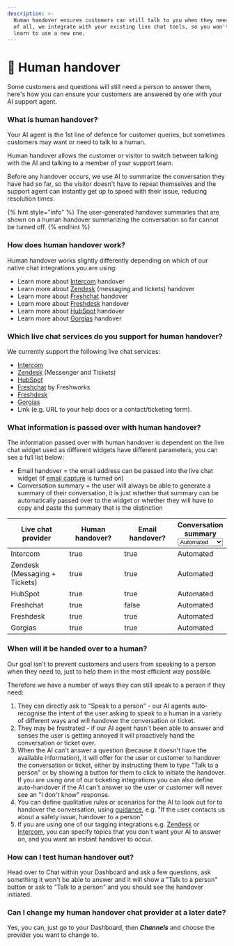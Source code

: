 ```yaml
---
description: >-
  Human handover ensures customers can still talk to you when they need to. Best
  of all, we integrate with your existing live chat tools, so you won't have to
  learn to use a new one.
---
```


# 🤝 Human handover

Some customers and questions will still need a person to answer them, here's how you can ensure your customers are answered by one with your AI support agent.

### What is human handover?

Your AI agent is the 1st line of defence for customer queries, but sometimes customers may want or need to talk to a human.&#x20;

Human handover allows the customer or visitor to switch between talking with the AI and talking to a member of your support team.

Before any handover occurs, we use AI to summarize the conversation they have had so far, so the visitor doesn't have to repeat themselves and the support agent can instantly get up to speed with their issue, reducing resolution times.

{% hint style="info" %}
The user-generated handover summaries that are shown on a human handover summarizing the conversation so far cannot be turned off.&#x20;
{% endhint %}

### How does human handover work?

Human handover works slightly differently depending on which of our native chat integrations you are using:

* Learn more about [Intercom](channels/intercom/#how-does-human-handover-work-when-using-the-intercom-messenger-integration) handover
* Learn more about [Zendesk](channels/zendesk/) (messaging and tickets) handover
* Learn more about [Freshchat](channels/freshchat/) handover
* Learn more about [Freshdesk](channels/freshdesk/) handover
* Learn more about [HubSpot](channels/hubspot/) handover&#x20;
* Learn more about [Gorgias](channels/gorgias.md#how-does-human-handover-work-when-using-the-gorgias-integration-for-email-tickets) handover

### Which live chat services do you support for human handover?

We currently support the following live chat services:

* [Intercom](channels/intercom/)
* [Zendesk](channels/zendesk/) (Messenger and Tickets)
* [HubSpot](channels/hubspot/)
* [Freshchat](channels/freshchat/) by Freshworks
* [Freshdesk](channels/freshdesk/)
* [Gorgias](channels/gorgias.md)
* Link (e.g. URL to your help docs or a contact/ticketing form).

### What information is passed over with human handover?

The information passed over with human handover is dependent on the live chat widget used as different widgets have different parameters, you can see a full list below:

* Email handover = the email address can be passed into the live chat widget (if [email capture](lead-email-capture.md) is turned on)
* Conversation summary = the user will always be able to generate a summary of their conversation, it is just whether that summary can be automatically passed over to the widget or whether they will have to copy and paste the summary that is the distinction

<table><thead><tr><th width="188">Live chat provider</th><th width="174" data-type="checkbox">Human handover?</th><th width="161" data-type="checkbox">Email handover?</th><th>Conversation summary<select><option value="uWs7AgXNcdFm" label="Automated" color="blue"></option><option value="dT1X6MF4tSw9" label="Copy + Paste" color="blue"></option></select></th></tr></thead><tbody><tr><td>Intercom</td><td>true</td><td>true</td><td><span data-option="uWs7AgXNcdFm">Automated</span></td></tr><tr><td>Zendesk (Messaging + Tickets)</td><td>true</td><td>true</td><td><span data-option="uWs7AgXNcdFm">Automated</span></td></tr><tr><td>HubSpot</td><td>true</td><td>true</td><td><span data-option="uWs7AgXNcdFm">Automated</span></td></tr><tr><td>Freshchat</td><td>true</td><td>false</td><td><span data-option="uWs7AgXNcdFm">Automated</span></td></tr><tr><td>Freshdesk</td><td>true</td><td>true</td><td><span data-option="uWs7AgXNcdFm">Automated</span></td></tr><tr><td>Gorgias</td><td>true</td><td>true</td><td><span data-option="uWs7AgXNcdFm">Automated</span></td></tr></tbody></table>

### When will it be handed over to a human?

Our goal isn't to prevent customers and users from speaking to a person when they need to, just to help them in the most efficient way possible.

Therefore we have a number of ways they can still speak to a person if they need:

1. They can directly ask to "Speak to a person" - our AI agents auto-recognise the intent of the user asking to speak to a human in a variety of different ways and will handover the conversation or ticket.
2. They may be frustrated - if our AI agent hasn't been able to answer and senses the user is getting annoyed it will proactively hand the conversation or ticket over.&#x20;
3. When the AI can't answer a question (because it doesn't have the available information), it will offer for the user or customer to handover the conversation or ticket, either by instructing them to type "Talk to a person" or by showing a button for them to click to initiate the handover. If you are using one of our ticketing integrations you can also define auto-handover if the AI can't answer so the user or customer will never see an "I don't know" response.
4. You can define qualitative rules or scenarios for the AI to look out for to handover the conversation, using [guidance](improve/guidance.md#handover-and-escalation), e.g. "If the user contacts us about a safety issue, handover to a person"
5. If you are using one of our tagging integrations e.g. [Zendesk](channels/zendesk/zendesk-tagging.md) or [Intercom](channels/intercom/intercom-tagging.md), you can specify topics that you don't want your AI to answer on, and you want an instant handover to occur.

### How can I test human handover out?

Head over to Chat within your Dashboard and ask a few questions, ask something it won't be able to answer and it will show a "Talk to a person" button or ask to "Talk to a person" and you should see the handover initiated.

### Can I change my human handover chat provider at a later date?

Yes, you can, just go to your Dashboard, then _**Channels**_ and choose the provider you want to change to.

